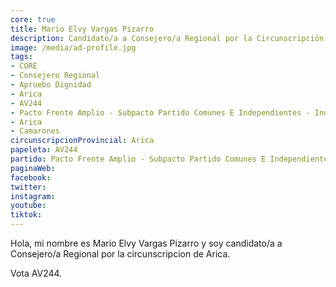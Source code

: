 ```yaml
---
core: true
title: Mario Elvy Vargas Pizarro
description: Candidato/a a Consejero/a Regional por la Circunscripción de Arica
image: /media/ad-profile.jpg
tags:
- CORE
- Consejero Regional
- Apruebo Dignidad
- Arica
- AV244
- Pacto Frente Amplio - Subpacto Partido Comunes E Independientes - Independientes
- Arica
- Camarones
circunscripcionProvincial: Arica
papeleta: AV244
partido: Pacto Frente Amplio - Subpacto Partido Comunes E Independientes - Independientes
paginaWeb:
facebook:
twitter:
instagram:
youtube:
tiktok:
---
```

Hola, mi nombre es Mario Elvy Vargas Pizarro y soy candidato/a a Consejero/a Regional por la circunscripcion de Arica.

Vota AV244.
